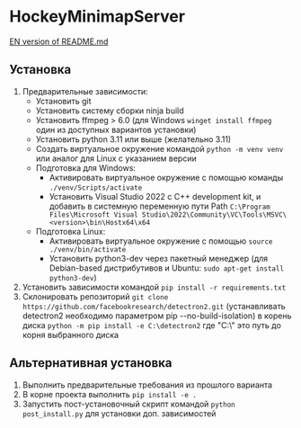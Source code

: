 # HockeyMinimapServer
[EN version of README.md](README.md)

## Установка
1. Предварительные зависимости:
   * Установить git
   * Установить систему сборки ninja build
   * Установить ffmpeg > 6.0 (для Windows `winget install ffmpeg` один из доступных вариантов установки)
   * Установить python 3.11 или выше (желательно 3.11)
   * Создать виртуальное окружение командой `python -m venv venv` или аналог для Linux с указанием версии
   * Подготовка для Windows:
      - Активировать виртуальное окружение с помощью команды `./venv/Scripts/activate`
      - Установить Visual Studio 2022 с C++ development kit, и добавить в системную переменную пути Path `C:\Program Files\Microsoft Visual Studio\2022\Community\VC\Tools\MSVC\<version>\bin\Hostx64\x64`
   * Подготовка Linux:
      - Активировать виртуальное окружение с помощью `source ./venv/bin/activate`
      - Установить python3-dev через пакетный менеджер (для Debian-based дистрибутивов и Ubuntu: `sudo apt-get install python3-dev`)
2. Установить зависимости командой `pip install -r requirements.txt`
3. Склонировать репозиторий `git clone https://github.com/facebookresearch/detectron2.git` (устанавливать detectron2 необходимо параметром pip --no-build-isolation)
в корень диска `python -m pip install -e C:\detectron2` где "C:\\" это путь до корня выбранного диска

## Альтернативная установка
1. Выполнить предварительные требования из прошлого варианта
2. В корне проекта выполнить `pip install -e .`
3. Запустить пост-установочный скрипт командой `python post_install.py` для установки доп. зависимостей